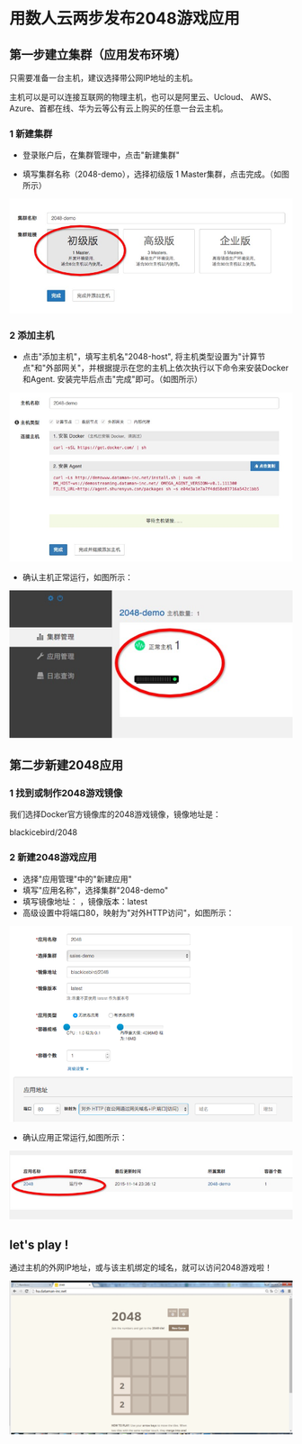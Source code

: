 # 用数人云两步发布2048游戏应用


## 第一步建立集群（应用发布环境）

只需要准备一台主机，建议选择带公网IP地址的主机。

主机可以是可以连接互联网的物理主机，也可以是阿里云、Ucloud、 AWS、Azure、首都在线、华为云等公有云上购买的任意一台云主机。

### 1 新建集群

* 登录账户后，在集群管理中，点击"新建集群"

* 填写集群名称（2048-demo），选择初级版 1 Master集群，点击完成。（如图所示）

![创建集群2](create-cluster2.png)


### 2 添加主机

* 点击"添加主机"，填写主机名"2048-host", 将主机类型设置为"计算节点"和"外部网关"，并根据提示在您的主机上依次执行以下命令来安装Docker和Agent. 安装完毕后点击"完成"即可。（如图所示）

![添加主机](add-host2.png)

* 确认主机正常运行，如图所示：

![添加主机](add-host3.png)

## 第二步新建2048应用

### 1 找到或制作2048游戏镜像

我们选择Docker官方镜像库的2048游戏镜像，镜像地址是：

blackicebird/2048

### 2 新建2048游戏应用

* 选择"应用管理"中的"新建应用"
* 填写"应用名称"，选择集群"2048-demo"
* 填写镜像地址： ，镜像版本：latest
* 高级设置中将端口80，映射为"对外HTTP访问"，如图所示：

![添加应用](add-app2.png)

* 确认应用正常运行,如图所示：

![添加应用](add-app3.png)


## let's play !

通过主机的外网IP地址，或与该主机绑定的域名，就可以访问2048游戏啦！

![ ](2048.png)
